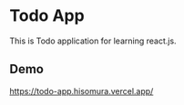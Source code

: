 # Todo App

This is Todo application for learning react.js.

## Demo

https://todo-app.hisomura.vercel.app/
